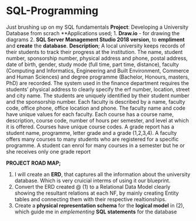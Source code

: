 # SQL-Programming
Just brushing up on my SQL fundamentals
**Project**: Developing a University Database from scrach
**Applications used; 1. **Draw.io** - for drawing the diagrams
                     2. **SQL Server Management Studio 2018 version**, to **empliment** and **create** the **database**.
**Description**;  A local university keeps records of their students to track their progress at the institution. The name, 
student number, sponsorship number, physical address and phone, postal address, date of birth, gender, 
study mode (full time, part time, distance), faculty (Computing and Informatics, Engineering and Built 
Environment, Commerce and Human Sciences) and degree programme (Bachelor, Honours, masters, PhD)
are recorded. The system used in the finance department requires the students’ physical address to clearly 
specify the erf number, location, street and city name. The students are uniquely identified by their 
student number and the sponsorship number. Each faculty is described by a name, faculty code, office
phone, office location and phone. The faculty name and code have unique values for each faculty. Each 
course has a course name, description, course code, number of hours per semester, and level at which it 
is offered. Courses have unique course codes. A grade report has a student name, programme, letter 
grade and a grade (1,2,3,4). A faculty offers many courses to many students who are registered for a 
specific programme. A student can enrol for many courses in a semester but he or she receives only one 
grade report


**PROJECT ROAD MAP;**
1. I will create an **ERD**, that captures all the information about the university database. Which is very cruicial interms of using it our blueprint.
2.  Convert the ERD created @ (1) to a Relational Data Model clearly showing the resultant relations at each NF, by mainly creating Entity tables and connecting them   with their respective realtionships.
3. Create a **physical representation schema** for the **logical model** in (2), which guide me in _emplementing_ **SQL statements** for the database  

